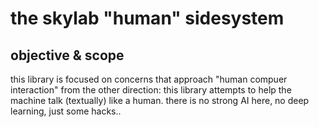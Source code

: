 # the skylab "human" sidesystem

## objective & scope

this library is focused on concerns that approach "human compuer
interaction" from the other direction: this library attempts to help the
machine talk (textually) like a human. there is no strong AI here, no
deep learning, just some hacks..
